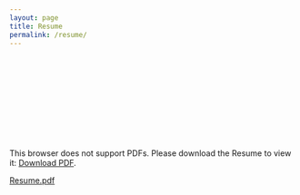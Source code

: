 ```yaml
---
layout: page
title: Resume
permalink: /resume/
---
```


<object data="https://github.com/ibrahimAlii/ibrahimalii.github.io/blob/master/Ibrahim-resume.pdf" type="application/pdf" width="700px" height="700px">
    <embed src="https://github.com/ibrahimAlii/ibrahimalii.github.io/blob/master/Ibrahim-resume.pdf">
        <p>This browser does not support PDFs. Please download the Resume to view it: <a href="https://github.com/ibrahimAlii/ibrahimalii.github.io/blob/master/Ibrahim-resume.pdf">Download PDF</a>.</p>
    </embed>
</object>


[Resume.pdf](https://github.com/ibrahimAlii/ibrahimalii.github.io/blob/master/Ibrahim-resume.pdf)
